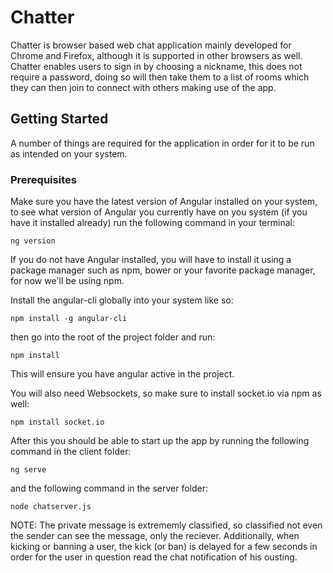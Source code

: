 # Chatter

Chatter is browser based web chat application mainly developed for Chrome and Firefox, although it is supported in other browsers as well. 
Chatter enables users to sign in by choosing a nickname, this does not require a password, doing so will then take them to a list of rooms which they can then join to connect with others making use of the app.

## Getting Started

A number of things are required for the application in order for it to be run as intended on your system.

### Prerequisites 

Make sure you have the latest version of Angular installed on your system, to see what version of Angular you currently have on you system (if you have it installed already) run the following command in your terminal:

```
ng version
```

If you do not have Angular installed, you will have to install it using a package manager such as npm, bower or your favorite package manager, for now we'll be using npm.

Install the angular-cli globally into your system like so:

```
npm install -g angular-cli
```

then go into the root of the project folder and run:

```
npm install
```
This will ensure you have angular active in the project.

You will also need Websockets, so make sure to install socket.io via npm as well:

```
npm install socket.io
```
After this you should be able to start up the app by running the following command in the client folder:

```
ng serve
```

and the following command in the server folder:

```
node chatserver.js
```

NOTE: The private message is extrememly classified, so classified not even the sender can see the message, only the reciever.
Additionally, when kicking or banning a user, the kick (or ban) is delayed for a few seconds in order for the user in 
question read the chat notification of his ousting.  

